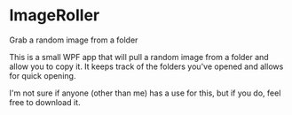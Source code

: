 # ImageRoller
Grab a random image from a folder

This is a small WPF app that will pull a random image from a folder and allow you to copy it. It keeps track of the folders you've opened and allows for quick opening.

I'm not sure if anyone (other than me) has a use for this, but if you do, feel free to download it.
